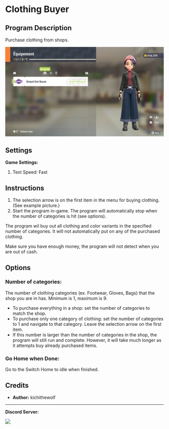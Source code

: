 # Clothing Buyer

## Program Description

Purchase clothing from shops.

<img src="images/ClothingBuyer.png">

## Settings

**Game Settings:**

1. Text Speed: Fast

## Instructions

1. The selection arrow is on the first item in the menu for buying clothing. (See example picture.)
2. Start the program in-game. The program will automatically stop when the number of categories is hit (see options).

The program wil buy out all clothing and color variants in the specified number of categories. It will not automatically put on any of the purchased clothing.

Make sure you have enough money, the program will not detect when you are out of cash.

## Options

### Number of categories:

The number of clothing categories (ex. Footwear, Gloves, Bags) that the shop you are in has. Minimum is 1, maximum is 9.

- To purchase everything in a shop: set the number of categories to match the shop.
- To purchase only one category of clothing: set the number of categories to 1 and navigate to that category. Leave the selection arrow on the first item. 
- If this number is larger than the number of categories in the shop, the program will still run and complete. However, it will take much longer as it attempts buy already purchased items.

### Go Home when Done:

Go to the Switch Home to idle when finished.

## Credits

- **Author:** kichithewolf


<hr>

**Discord Server:** 

[<img src="https://canary.discordapp.com/api/guilds/695809740428673034/widget.png?style=banner2">](https://discord.gg/cQ4gWxN)

